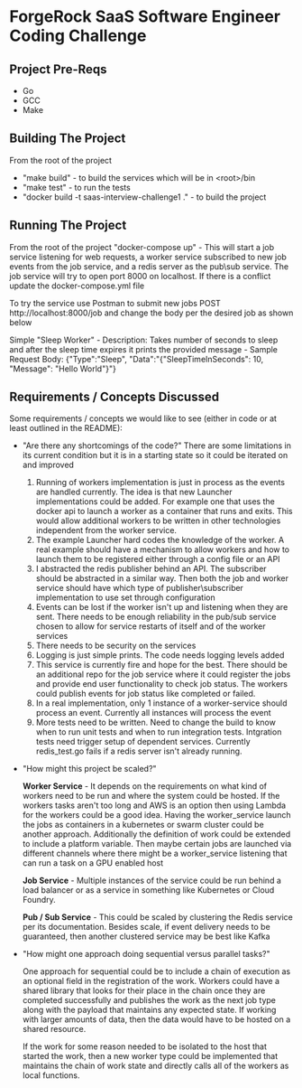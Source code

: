 # ForgeRock SaaS Software Engineer Coding Challenge

## Project Pre-Reqs

- Go
- GCC
- Make

## Building The Project

From the root of the project
- "make build" - to build the services which will be in \<root\>/bin
- "make test" - to run the tests
- "docker build -t saas-interview-challenge1 ." - to build the project

## Running The Project
From the root of the project
"docker-compose up" - This will start a job service listening for web requests, a worker service subscribed to new job events from the job service, and a redis server as the pub\sub service. The job service will try to open port 8000 on localhost. If there is a conflict update the docker-compose.yml file

To try the service use Postman to submit new jobs
POST http://localhost:8000/job and change the body per the desired job as shown below

Simple "Sleep Worker"
    - Description: Takes number of seconds to sleep and after the sleep time expires it prints the provided message
    - Sample Request Body: {"Type":"Sleep", "Data":"{\"SleepTimeInSeconds\": 10, \"Message\": \"Hello World\"}"}

## Requirements / Concepts Discussed

Some requirements / concepts we would like to see (either in code or at least outlined in the README):

- "Are there any shortcomings of the code?"
    There are some limitations in its current condition but it is in a starting state so it could be iterated on and improved
    1. Running of workers implementation is just in process as the events are handled currently. The idea is that new Launcher implementations could be added. For example one that uses the docker api to launch a worker as a container that runs and exits. This would allow additional workers to be written in other technologies independent from the worker service.
    2. The example Launcher hard codes the knowledge of the worker. A real example should have a mechanism to allow workers and how to launch them to be registered either through a config file or an API
    3. I abstracted the redis publisher behind an API. The subscriber should be abstracted in a similar way. Then both the job and worker service should have which type of publisher\subscriber implementation to use set through configuration
    4. Events can be lost if the worker isn't up and listening when they are sent. There needs to be enough reliability in the pub/sub service chosen to allow for service restarts of itself and of the worker services
    5. There needs to be security on the services
    6. Logging is just simple prints. The code needs logging levels added
    7. This service is currently fire and hope for the best. There should be an additional repo for the job service where it could register the jobs and provide end user functionality to check job status. The workers could publish events for job status like completed or failed.
    8. In a real implementation, only 1 instance of a worker-service should process an event. Currently all instances will process the event
    9. More tests need to be written. Need to change the build to know when to run unit tests and when to run integration tests. Intgration tests need trigger setup of dependent services. Currently redis_test.go fails if a redis server isn't already running.
    

- "How might this project be scaled?"

    **Worker Service** - It depends on the requirements on what kind of workers need to be run and where the system could be hosted. If the workers tasks aren't too long and AWS is an option then using Lambda for the workers could be a good idea. Having the worker_service launch the jobs as containers in a kubernetes or swarm cluster could be another approach. Additionally the definition of work could be extended to include a platform variable. Then maybe certain jobs are launched via different channels where there might be a worker_service listening that can run a task on a GPU enabled host

    **Job Service** - Multiple instances of the service could be run behind a load balancer or as a service in something like Kubernetes or Cloud Foundry.

    **Pub / Sub Service** - This could be scaled by clustering the Redis service per its documentation. Besides scale, if event delivery needs to be guaranteed, then another clustered service may be best like Kafka


- "How might one approach doing sequential versus parallel tasks?"

    One approach for sequential could be to include a chain of execution as an optional field in the registration of the work. Workers could have a shared library that looks for their place in the chain once they are completed successfully and publishes the work as the next job type along with the payload that maintains any expected state. If working with larger amounts of data, then the data would have to be hosted on a shared resource.

    If the work for some reason needed to be isolated to the host that started the work, then a new worker type could be implemented that maintains the chain of work state and directly calls all of the workers as local functions. 


